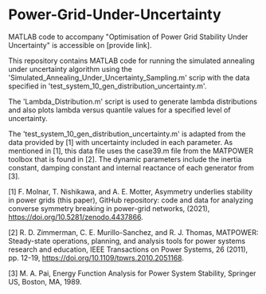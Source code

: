 # Power-Grid-Under-Uncertainty
MATLAB code to accompany "Optimisation of Power Grid Stability Under Uncertainty" is accessible  on [provide link].

This repository contains MATLAB code for running the simulated annealing under uncertainty algorithm using the 'Simulated_Annealing_Under_Uncertainty_Sampling.m' scrip with the data specified in 'test_system_10_gen_distribution_uncertainty.m'.

The 'Lambda_Distribution.m' script is used to generate lambda distributions and also plots lambda versus quantile values for a specified level of uncertainty.

The 'test_system_10_gen_distribution_uncertainty.m' is adapted from the data provided by [1] with uncertainty included in each parameter. As mentioned in [1], this data file uses the case39.m file from the MATPOWER toolbox that is found in [2]. The dynamic parameters include the inertia constant, damping constant and internal reactance of each generator from [3].

[1] F. Molnar, T. Nishikawa, and A. E. Motter, Asymmetry underlies stability in power grids (this paper), GitHub repository: code and data for analyzing converse symmetry breaking in power-grid networks, (2021), https://doi.org/10.5281/zenodo.4437866.

[2] R. D. Zimmerman, C. E. Murillo-Sanchez, and R. J. Thomas, MATPOWER: Steady-state operations, planning, and analysis tools for power systems research and education, IEEE Transactions on Power Systems, 26 (2011), pp. 12-19, https://doi.org/10.1109/tpwrs.2010.2051168.

[3] M. A. Pai, Energy Function Analysis for Power System Stability, Springer US, Boston, MA, 1989.
